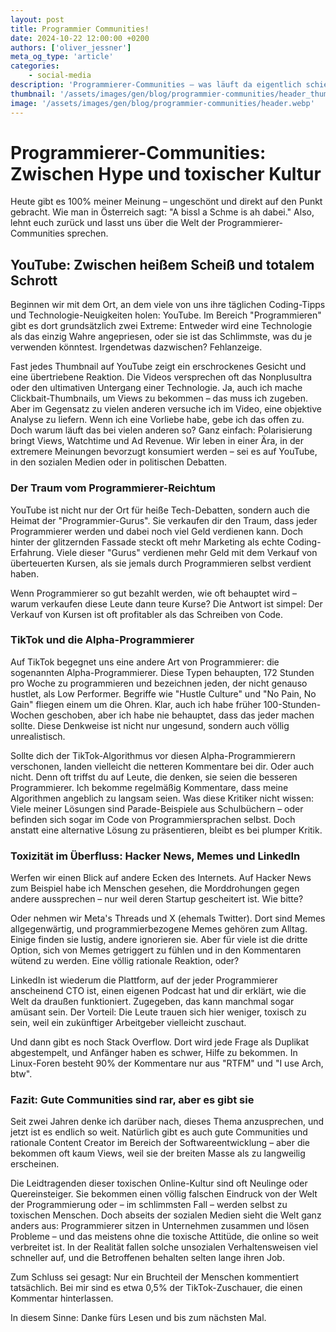 ```yaml
---
layout: post
title: Programmier Communities!
date: 2024-10-22 12:00:00 +0200
authors: ['oliver_jessner']
meta_og_type: 'article'
categories:
    - social-media
description: 'Programmierer-Communities – was läuft da eigentlich schief? Auf Plattformen wie YouTube gibt es nur Extreme: Entweder ist eine Technologie der "heiße Scheiß" oder totaler Schrott. Differenzierte Meinungen? Fehlanzeige.'
thumbnail: '/assets/images/gen/blog/programmier-communities/header_thumbnail.webp'
image: '/assets/images/gen/blog/programmier-communities/header.webp'
---
```


# Programmierer-Communities: Zwischen Hype und toxischer Kultur

Heute gibt es 100% meiner Meinung – ungeschönt und direkt auf den Punkt gebracht. Wie man in Österreich sagt: "A bissl a Schme is ah dabei." Also, lehnt euch zurück und lasst uns über die Welt der Programmierer-Communities sprechen.

## YouTube: Zwischen heißem Scheiß und totalem Schrott

Beginnen wir mit dem Ort, an dem viele von uns ihre täglichen Coding-Tipps und Technologie-Neuigkeiten holen: YouTube. Im Bereich "Programmieren" gibt es dort grundsätzlich zwei Extreme: Entweder wird eine Technologie als das einzig Wahre angepriesen, oder sie ist das Schlimmste, was du je verwenden könntest. Irgendetwas dazwischen? Fehlanzeige.

Fast jedes Thumbnail auf YouTube zeigt ein erschrockenes Gesicht und eine übertriebene Reaktion. Die Videos versprechen oft das Nonplusultra oder den ultimativen Untergang einer Technologie. Ja, auch ich mache Clickbait-Thumbnails, um Views zu bekommen – das muss ich zugeben. Aber im Gegensatz zu vielen anderen versuche ich im Video, eine objektive Analyse zu liefern. Wenn ich eine Vorliebe habe, gebe ich das offen zu. Doch warum läuft das bei vielen anderen so? Ganz einfach: Polarisierung bringt Views, Watchtime und Ad Revenue. Wir leben in einer Ära, in der extremere Meinungen bevorzugt konsumiert werden – sei es auf YouTube, in den sozialen Medien oder in politischen Debatten.

### Der Traum vom Programmierer-Reichtum

YouTube ist nicht nur der Ort für heiße Tech-Debatten, sondern auch die Heimat der "Programmier-Gurus". Sie verkaufen dir den Traum, dass jeder Programmierer werden und dabei noch viel Geld verdienen kann. Doch hinter der glitzernden Fassade steckt oft mehr Marketing als echte Coding-Erfahrung. Viele dieser "Gurus" verdienen mehr Geld mit dem Verkauf von überteuerten Kursen, als sie jemals durch Programmieren selbst verdient haben.

Wenn Programmierer so gut bezahlt werden, wie oft behauptet wird – warum verkaufen diese Leute dann teure Kurse? Die Antwort ist simpel: Der Verkauf von Kursen ist oft profitabler als das Schreiben von Code.

### TikTok und die Alpha-Programmierer

Auf TikTok begegnet uns eine andere Art von Programmierer: die sogenannten Alpha-Programmierer. Diese Typen behaupten, 172 Stunden pro Woche zu programmieren und bezeichnen jeden, der nicht genauso hustlet, als Low Performer. Begriffe wie "Hustle Culture" und "No Pain, No Gain" fliegen einem um die Ohren. Klar, auch ich habe früher 100-Stunden-Wochen geschoben, aber ich habe nie behauptet, dass das jeder machen sollte. Diese Denkweise ist nicht nur ungesund, sondern auch völlig unrealistisch.

Sollte dich der TikTok-Algorithmus vor diesen Alpha-Programmierern verschonen, landen vielleicht die netteren Kommentare bei dir. Oder auch nicht. Denn oft triffst du auf Leute, die denken, sie seien die besseren Programmierer. Ich bekomme regelmäßig Kommentare, dass meine Algorithmen angeblich zu langsam seien. Was diese Kritiker nicht wissen: Viele meiner Lösungen sind Parade-Beispiele aus Schulbüchern – oder befinden sich sogar im Code von Programmiersprachen selbst. Doch anstatt eine alternative Lösung zu präsentieren, bleibt es bei plumper Kritik.

### Toxizität im Überfluss: Hacker News, Memes und LinkedIn

Werfen wir einen Blick auf andere Ecken des Internets. Auf Hacker News zum Beispiel habe ich Menschen gesehen, die Morddrohungen gegen andere aussprechen – nur weil deren Startup gescheitert ist. Wie bitte?

Oder nehmen wir Meta's Threads und X (ehemals Twitter). Dort sind Memes allgegenwärtig, und programmierbezogene Memes gehören zum Alltag. Einige finden sie lustig, andere ignorieren sie. Aber für viele ist die dritte Option, sich von Memes getriggert zu fühlen und in den Kommentaren wütend zu werden. Eine völlig rationale Reaktion, oder?

LinkedIn ist wiederum die Plattform, auf der jeder Programmierer anscheinend CTO ist, einen eigenen Podcast hat und dir erklärt, wie die Welt da draußen funktioniert. Zugegeben, das kann manchmal sogar amüsant sein. Der Vorteil: Die Leute trauen sich hier weniger, toxisch zu sein, weil ein zukünftiger Arbeitgeber vielleicht zuschaut.

Und dann gibt es noch Stack Overflow. Dort wird jede Frage als Duplikat abgestempelt, und Anfänger haben es schwer, Hilfe zu bekommen. In Linux-Foren besteht 90% der Kommentare nur aus "RTFM" und "I use Arch, btw".

### Fazit: Gute Communities sind rar, aber es gibt sie

Seit zwei Jahren denke ich darüber nach, dieses Thema anzusprechen, und jetzt ist es endlich so weit. Natürlich gibt es auch gute Communities und rationale Content Creator im Bereich der Softwareentwicklung – aber die bekommen oft kaum Views, weil sie der breiten Masse als zu langweilig erscheinen.

Die Leidtragenden dieser toxischen Online-Kultur sind oft Neulinge oder Quereinsteiger. Sie bekommen einen völlig falschen Eindruck von der Welt der Programmierung oder – im schlimmsten Fall – werden selbst zu toxischen Menschen. Doch abseits der sozialen Medien sieht die Welt ganz anders aus: Programmierer sitzen in Unternehmen zusammen und lösen Probleme – und das meistens ohne die toxische Attitüde, die online so weit verbreitet ist. In der Realität fallen solche unsozialen Verhaltensweisen viel schneller auf, und die Betroffenen behalten selten lange ihren Job.

Zum Schluss sei gesagt: Nur ein Bruchteil der Menschen kommentiert tatsächlich. Bei mir sind es etwa 0,5% der TikTok-Zuschauer, die einen Kommentar hinterlassen.

In diesem Sinne: Danke fürs Lesen und bis zum nächsten Mal.
